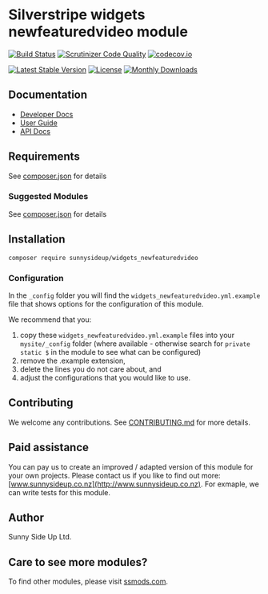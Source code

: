 # Silverstripe widgets newfeaturedvideo module
[![Build Status](https://travis-ci.org/sunnysideup/silverstripe-widgets_newfeaturedvideo.svg?branch=master)](https://travis-ci.org/sunnysideup/silverstripe-widgets_newfeaturedvideo)
[![Scrutinizer Code Quality](https://scrutinizer-ci.com/g/sunnysideup/silverstripe-widgets_newfeaturedvideo/badges/quality-score.png?b=master)](https://scrutinizer-ci.com/g/sunnysideup/silverstripe-widgets_newfeaturedvideo/?branch=master)
[![codecov.io](https://codecov.io/github/sunnysideup/silverstripe-widgets_newfeaturedvideo/coverage.svg?branch=master)](https://codecov.io/github/sunnysideup/silverstripe-widgets_newfeaturedvideo?branch=master)

[![Latest Stable Version](https://poser.pugx.org/sunnysideup/widgets_newfeaturedvideo/version)](https://packagist.org/packages/sunnysideup/widgets_newfeaturedvideo)
[![License](https://poser.pugx.org/sunnysideup/widgets_newfeaturedvideo/license)](https://packagist.org/packages/sunnysideup/widgets_newfeaturedvideo)
[![Monthly Downloads](https://poser.pugx.org/sunnysideup/widgets_newfeaturedvideo/d/monthly)](https://packagist.org/packages/sunnysideup/widgets_newfeaturedvideo)


## Documentation



 * [Developer Docs](docs/en/INDEX.md)
 * [User Guide](docs/en/userguide.md)
 * [API Docs](http://docs.ssmods.com/sunnysideup/widgets_newfeaturedvideo/classes.xhtml)


## Requirements



See [composer.json](composer.json) for details


### Suggested Modules



See [composer.json](composer.json) for details


## Installation


```
composer require sunnysideup/widgets_newfeaturedvideo
```

### Configuration



In the `_config` folder you will find the `widgets_newfeaturedvideo.yml.example`
file that shows options for the configuration of this module.

We recommend that you:

  1. copy these `widgets_newfeaturedvideo.yml.example` files into your
`mysite/_config` folder (where available - otherwise search for `private static $` in the module to see what can be configured)
  2. remove the .example extension,
  3. delete the lines you do not care about, and
  4. adjust the configurations that you would like to use.


## Contributing



We welcome any contributions. See [CONTRIBUTING.md](CONTRIBUTING.md) for more details.

## Paid assistance



You can pay us to create an improved / adapted version of this module for your own projects.  Please contact us if you like to find out more: [www.sunnysideup.co.nz](http://www.sunnysideup.co.nz).  For exmaple, we can write tests for this module.  

## Author



Sunny Side Up Ltd.


## Care to see more modules?

To find other modules, please visit [ssmods.com](http://ssmods.com/).
